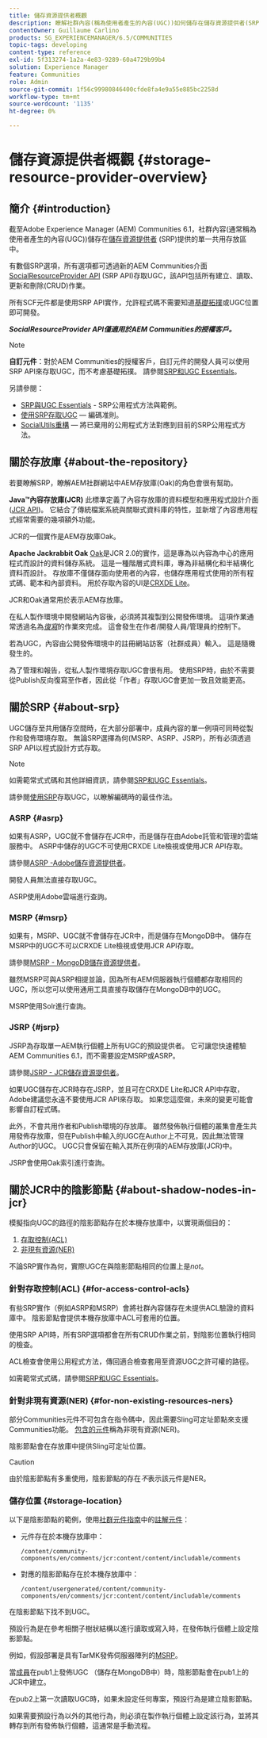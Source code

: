 ```yaml
---
title: 儲存資源提供者概觀
description: 瞭解社群內容(稱為使用者產生的內容(UGC))如何儲存在儲存資源提供者(SRP)提供的簡單通用存放區中。
contentOwner: Guillaume Carlino
products: SG_EXPERIENCEMANAGER/6.5/COMMUNITIES
topic-tags: developing
content-type: reference
exl-id: 5f313274-1a2a-4e83-9289-60a4729b99b4
solution: Experience Manager
feature: Communities
role: Admin
source-git-commit: 1f56c99980846400cfde8fa4e9a55e885bc2258d
workflow-type: tm+mt
source-wordcount: '1135'
ht-degree: 0%

---
```


# 儲存資源提供者概觀 {#storage-resource-provider-overview}

## 簡介 {#introduction}

截至Adobe Experience Manager (AEM) Communities 6.1，社群內容(通常稱為使用者產生的內容(UGC))儲存在[儲存資源提供者](working-with-srp.md) (SRP)提供的單一共用存放區中。

有數個SRP選項，所有選項都可透過新的AEM Communities介面[SocialResourceProvider API](srp-and-ugc.md) (SRP API)存取UGC，該API包括所有建立、讀取、更新和刪除(CRUD)作業。

所有SCF元件都是使用SRP API實作，允許程式碼不需要知道[基礎拓撲](topologies.md)或UGC位置即可開發。

***SocialResourceProvider API僅適用於AEM Communities的授權客戶。***

>[!NOTE]
>
>**自訂元件**：對於AEM Communities的授權客戶，自訂元件的開發人員可以使用SRP API來存取UGC，而不考慮基礎拓撲。 請參閱[SRP和UGC Essentials](srp-and-ugc.md)。

另請參閱：

* [SRP與UGC Essentials](srp-and-ugc.md) - SRP公用程式方法與範例。
* [使用SRP存取UGC](accessing-ugc-with-srp.md) — 編碼准則。
* [SocialUtils重構](socialutils.md) — 將已棄用的公用程式方法對應到目前的SRP公用程式方法。

## 關於存放庫 {#about-the-repository}

若要瞭解SRP，瞭解AEM社群網站中AEM存放庫(Oak)的角色會很有幫助。

**Java™內容存放庫(JCR)**
此標準定義了內容存放庫的資料模型和應用程式設計介面([JCR API](https://jackrabbit.apache.org/jcr/jcr-api.html))。 它結合了傳統檔案系統與關聯式資料庫的特性，並新增了內容應用程式經常需要的幾項額外功能。

JCR的一個實作是AEM存放庫Oak。

**Apache Jackrabbit Oak**
[Oak](../../help/sites-deploying/platform.md)是JCR 2.0的實作，這是專為以內容為中心的應用程式而設計的資料儲存系統。 這是一種階層式資料庫，專為非結構化和半結構化資料而設計。 存放庫不僅儲存面向使用者的內容，也儲存應用程式使用的所有程式碼、範本和內部資料。 用於存取內容的UI是[CRXDE Lite](../../help/sites-developing/developing-with-crxde-lite.md)。

JCR和Oak通常用於表示AEM存放庫。

在私人製作環境中開發網站內容後，必須將其複製到公開發佈環境。 這項作業通常透過名為&#x200B;*[復寫](deploy-communities.md#replication-agents-on-author)*&#x200B;的作業來完成。 這會發生在作者/開發人員/管理員的控制下。

若為UGC，內容由公開發佈環境中的註冊網站訪客（社群成員）輸入。 這是隨機發生的。

為了管理和報告，從私人製作環境存取UGC會很有用。 使用SRP時，由於不需要從Publish反向復寫至作者，因此從「作者」存取UGC會更加一致且效能更高。

## 關於SRP {#about-srp}

UGC儲存至共用儲存空間時，在大部分部署中，成員內容的單一例項可同時從製作和發佈環境存取。 無論SRP選擇為何(MSRP、ASRP、JSRP)，所有必須透過SRP API以程式設計方式存取。

>[!NOTE]
>
>如需範常式式碼和其他詳細資訊，請參閱[SRP和UGC Essentials](srp-and-ugc.md)。
>
>請參閱[使用SRP](accessing-ugc-with-srp.md)存取UGC，以瞭解編碼時的最佳作法。

### ASRP {#asrp}

如果有ASRP，UGC就不會儲存在JCR中，而是儲存在由Adobe託管和管理的雲端服務中。 ASRP中儲存的UGC不可使用CRXDE Lite檢視或使用JCR API存取。

請參閱[ASRP -Adobe儲存資源提供者](asrp.md)。

開發人員無法直接存取UGC。

ASRP使用Adobe雲端進行查詢。

### MSRP {#msrp}

如果有，MSRP、UGC就不會儲存在JCR中，而是儲存在MongoDB中。 儲存在MSRP中的UGC不可以CRXDE Lite檢視或使用JCR API存取。

請參閱[MSRP - MongoDB儲存資源提供者](msrp.md)。

雖然MSRP可與ASRP相提並論，因為所有AEM伺服器執行個體都存取相同的UGC，所以您可以使用通用工具直接存取儲存在MongoDB中的UGC。

MSRP使用Solr進行查詢。

### JSRP {#jsrp}

JSRP為存取單一AEM執行個體上所有UGC的預設提供者。 它可讓您快速體驗AEM Communities 6.1，而不需要設定MSRP或ASRP。

請參閱[JSRP - JCR儲存資源提供者](jsrp.md)。

如果UGC儲存在JCR時存在JSRP，並且可在CRXDE Lite和JCR API中存取，Adobe建議您永遠不要使用JCR API來存取。 如果您這麼做，未來的變更可能會影響自訂程式碼。

此外，不會共用作者和Publish環境的存放庫。 雖然發佈執行個體的叢集會產生共用發佈存放庫，但在Publish中輸入的UGC在Author上不可見，因此無法管理Author的UGC。 UGC只會保留在輸入其所在例項的AEM存放庫(JCR)中。

JSRP會使用Oak索引進行查詢。

## 關於JCR中的陰影節點 {#about-shadow-nodes-in-jcr}

模擬指向UGC的路徑的陰影節點存在於本機存放庫中，以實現兩個目的：

1. [存取控制(ACL)](#for-access-control-acls)
1. [非現有資源(NER)](#for-non-existing-resources-ners)

不論SRP實作為何，實際UGC在與陰影節點相同的位置上是&#x200B;*not*。

### 針對存取控制(ACL) {#for-access-control-acls}

有些SRP實作（例如ASRP和MSRP）會將社群內容儲存在未提供ACL驗證的資料庫中。 陰影節點會提供本機存放庫中ACL可套用的位置。

使用SRP API時，所有SRP選項都會在所有CRUD作業之前，對陰影位置執行相同的檢查。

ACL檢查會使用公用程式方法，傳回適合檢查套用至資源UGC之許可權的路徑。

如需範常式式碼，請參閱[SRP和UGC Essentials](srp-and-ugc.md)。

### 針對非現有資源(NER) {#for-non-existing-resources-ners}

部分Communities元件不可包含在指令碼中，因此需要Sling可定址節點來支援Communities功能。 [包含的元件](scf.md#add-or-include-a-communities-component)稱為非現有資源(NER)。

陰影節點會在存放庫中提供Sling可定址位置。

>[!CAUTION]
>
>由於陰影節點有多重使用，陰影節點的存在&#x200B;*不*&#x200B;表示該元件是NER。

### 儲存位置 {#storage-location}

以下是陰影節點的範例，使用[社群元件指南](components-guide.md)中的[註解元件](http://localhost:4502/content/community-components/en/comments.html)：

* 元件存在於本機存放庫中：

  `/content/community-components/en/comments/jcr:content/content/includable/comments`

* 對應的陰影節點存在於本機存放庫中：

  `/content/usergenerated/content/community-components/en/comments/jcr:content/content/includable/comments`

在陰影節點下找不到UGC。

預設行為是在參考相關子樹狀結構以進行讀取或寫入時，在發佈執行個體上設定陰影節點。

例如，假設部署是具有TarMK發佈伺服器陣列的[MSRP](msrp.md)。

當[成員](users.md)在pub1上發佈UGC （儲存在MongoDB中）時，陰影節點會在pub1上的JCR中建立。

在pub2上第一次讀取UGC時，如果未設定任何專案，預設行為是建立陰影節點。

如果需要預設行為以外的其他行為，則必須在製作執行個體上設定該行為，並將其轉存到所有發佈執行個體，這通常是手動流程。
